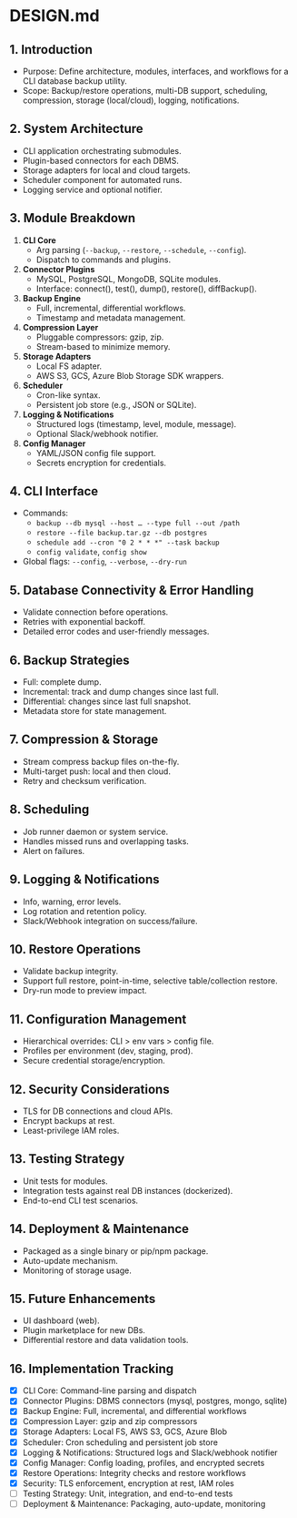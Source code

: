 # DESIGN.md

## 1. Introduction
- Purpose: Define architecture, modules, interfaces, and workflows for a CLI database backup utility.
- Scope: Backup/restore operations, multi-DB support, scheduling, compression, storage (local/cloud), logging, notifications.

## 2. System Architecture
- CLI application orchestrating submodules.
- Plugin-based connectors for each DBMS.
- Storage adapters for local and cloud targets.
- Scheduler component for automated runs.
- Logging service and optional notifier.

## 3. Module Breakdown
1. **CLI Core**
   - Arg parsing (`--backup`, `--restore`, `--schedule`, `--config`).
   - Dispatch to commands and plugins.
2. **Connector Plugins**
   - MySQL, PostgreSQL, MongoDB, SQLite modules.
   - Interface: connect(), test(), dump(), restore(), diffBackup().
3. **Backup Engine**
   - Full, incremental, differential workflows.
   - Timestamp and metadata management.
4. **Compression Layer**
   - Pluggable compressors: gzip, zip.
   - Stream-based to minimize memory.
5. **Storage Adapters**
   - Local FS adapter.
   - AWS S3, GCS, Azure Blob Storage SDK wrappers.
6. **Scheduler**
   - Cron-like syntax.
   - Persistent job store (e.g., JSON or SQLite).
7. **Logging & Notifications**
   - Structured logs (timestamp, level, module, message).
   - Optional Slack/webhook notifier.
8. **Config Manager**
   - YAML/JSON config file support.
   - Secrets encryption for credentials.

## 4. CLI Interface
- Commands:
  - `backup --db mysql --host … --type full --out /path`
  - `restore --file backup.tar.gz --db postgres`
  - `schedule add --cron "0 2 * * *" --task backup`
  - `config validate`, `config show`
- Global flags: `--config`, `--verbose`, `--dry-run`

## 5. Database Connectivity & Error Handling
- Validate connection before operations.
- Retries with exponential backoff.
- Detailed error codes and user-friendly messages.

## 6. Backup Strategies
- Full: complete dump.
- Incremental: track and dump changes since last full.
- Differential: changes since last full snapshot.
- Metadata store for state management.

## 7. Compression & Storage
- Stream compress backup files on-the-fly.
- Multi-target push: local and then cloud.
- Retry and checksum verification.

## 8. Scheduling
- Job runner daemon or system service.
- Handles missed runs and overlapping tasks.
- Alert on failures.

## 9. Logging & Notifications
- Info, warning, error levels.
- Log rotation and retention policy.
- Slack/Webhook integration on success/failure.

## 10. Restore Operations
- Validate backup integrity.
- Support full restore, point-in-time, selective table/collection restore.
- Dry-run mode to preview impact.

## 11. Configuration Management
- Hierarchical overrides: CLI > env vars > config file.
- Profiles per environment (dev, staging, prod).
- Secure credential storage/encryption.

## 12. Security Considerations
- TLS for DB connections and cloud APIs.
- Encrypt backups at rest.
- Least-privilege IAM roles.

## 13. Testing Strategy
- Unit tests for modules.
- Integration tests against real DB instances (dockerized).
- End-to-end CLI test scenarios.

## 14. Deployment & Maintenance
- Packaged as a single binary or pip/npm package.
- Auto-update mechanism.
- Monitoring of storage usage.

## 15. Future Enhancements
- UI dashboard (web).
- Plugin marketplace for new DBs.
- Differential restore and data validation tools.

## 16. Implementation Tracking

- [x] CLI Core: Command-line parsing and dispatch
- [x] Connector Plugins: DBMS connectors (mysql, postgres, mongo, sqlite)
- [x] Backup Engine: Full, incremental, and differential workflows
- [x] Compression Layer: gzip and zip compressors
- [x] Storage Adapters: Local FS, AWS S3, GCS, Azure Blob
- [x] Scheduler: Cron scheduling and persistent job store
- [x] Logging & Notifications: Structured logs and Slack/webhook notifier
- [x] Config Manager: Config loading, profiles, and encrypted secrets
- [x] Restore Operations: Integrity checks and restore workflows
- [x] Security: TLS enforcement, encryption at rest, IAM roles
- [ ] Testing Strategy: Unit, integration, and end-to-end tests
- [ ] Deployment & Maintenance: Packaging, auto-update, monitoring